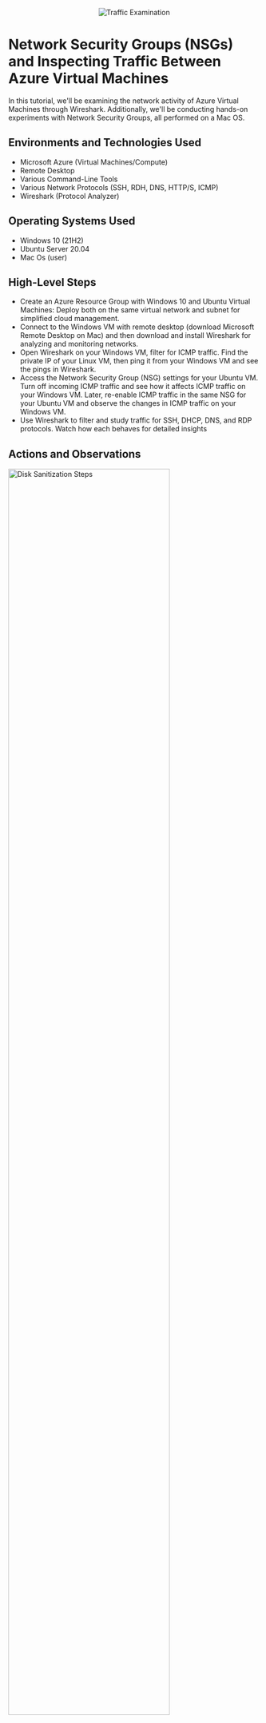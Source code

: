<p align="center">
<img src="https://i.imgur.com/Ua7udoS.png" alt="Traffic Examination"/>
</p>

<h1>Network Security Groups (NSGs) and Inspecting Traffic Between Azure Virtual Machines</h1>
In this tutorial, we'll be examining the network activity of Azure Virtual Machines through Wireshark. Additionally, we'll be conducting hands-on experiments with Network Security Groups, all performed on a Mac OS.

<h2>Environments and Technologies Used</h2>

- Microsoft Azure (Virtual Machines/Compute)
- Remote Desktop
- Various Command-Line Tools
- Various Network Protocols (SSH, RDH, DNS, HTTP/S, ICMP)
- Wireshark (Protocol Analyzer)

<h2>Operating Systems Used </h2>

- Windows 10 (21H2)
- Ubuntu Server 20.04
- Mac Os (user)

<h2>High-Level Steps</h2>

- Create an Azure Resource Group with Windows 10 and Ubuntu Virtual Machines: Deploy both on the same virtual network and subnet for simplified cloud management.
- Connect to the Windows VM with remote desktop (download Microsoft Remote Desktop on Mac) and then download and install Wireshark for analyzing and monitoring networks.
- Open Wireshark on your Windows VM, filter for ICMP traffic. Find the private IP of your Linux VM, then ping it from your Windows VM and see the pings in Wireshark.
- Access the Network Security Group (NSG) settings for your Ubuntu VM. Turn off incoming ICMP traffic and see how it affects ICMP traffic on your Windows VM. Later, re-enable ICMP traffic in the same NSG for your Ubuntu VM and observe the changes in ICMP traffic on your Windows VM.
- Use Wireshark to filter and study traffic for SSH, DHCP, DNS, and RDP protocols. Watch how each behaves for detailed insights

<h2>Actions and Observations</h2>

<p>
<img src="https://i.imgur.com/CbI0xAI.png" height="80%" width="80%" alt="Disk Sanitization Steps"/>
</p>

<p>
<img src="https://i.imgur.com/3PnySam.png" height="80%" width="80%" alt="Disk Sanitization Steps"/>
</p>

<b>CREATING A RESOURCE GROUP IN AZURE</b>

<b>Step 1: Sign in</b>
* Log in to the Azure Portal with your Azure account.

<b>Step 2: Create Resource Group</b>
* In the top menu, click on "Resource groups."
* Click the "+ Create" button.

<p>
<img src="https://i.imgur.com/leKbjJU.png" height="80%" width="80%" alt="Disk Sanitization Steps"/>
</p>
<p>

<b>Step 3: Basic Details</b>
* Subscription: Choose your Azure subscription.
* Resource group: Enter a unique name for your resource group (e.g., "RG-Lab-02").
* Region: Select the region (location) for your resource group. Remeber your Region because we want to create our additional resource in the same region.

<b>Step 4: Review and Create</b>
* Click on the "Review + create" tab.

<p>
<img src="https://i.imgur.com/0T296py.png" height="80%" width="80%" alt="Disk Sanitization Steps"/>
</p>
<p>

<b>Step 5: Create</b>
* Review your settings.
* Click the "Create" button.

<p>
<img src="https://i.imgur.com/62iWiFf.png" height="80%" width="80%" alt="Disk Sanitization Steps"/>
</p>
<p>

<b>Step 6: Wait</b>
* Wait for Azure to create your resource group. You'll see a notification when it's done.

<p>
<img src="https://i.imgur.com/TCipZEh.png" height="80%" width="80%" alt="Disk Sanitization Steps"/>
</p>
<p>

<b>Step 7: Confirmation</b>
* Go back to the home page and "Resource groups" in the top menu. You should see your new resource group listed.

<p>
<img src="https://i.imgur.com/qo6vRqH.png" height="80%" width="80%" alt="Disk Sanitization Steps"/>
</p>
<p>

<b>CREATING VIRTUAL MACHINES (WINDOWS 10 AND LINUX) ON AZURE.</b>

<b>Step 1: Search for Virtual Machines (VMs)</b>
* Open the Azure portal.
* In the search bar, type "Virtual Machines" and select it.

<p>
<img src="https://i.imgur.com/PWX5X9E.png" height="80%" width="80%" alt="Disk Sanitization Steps"/>
</p>
<p>

<b>Step 2: Create Windows 10 VM (VM1)</b>

* Click on "Add" and "Azure Virtual Machine" to start creating a new VM.

<p>
<img src="https://i.imgur.com/5zPNtp8.png" height="80%" width="80%" alt="Disk Sanitization Steps"/>
</p>
<p>

* Using the Same Subscription and Resource Group, Name the VM as "VM1."
* Choose the same region as your resource group.
* For Image choose "Windows 10" (operating system.)
* Choose “Standard 2vCPUs”

<p>
<img src="https://i.imgur.com/QGC6l95.png" height="80%" width="80%" alt="Disk Sanitization Steps"/>
</p>
<br />

* Set up a username and password for Remote Desktop Protocol (RDP) access.
* Check the licensing box.

<p>
<img src="https://i.imgur.com/IosKl2B.png" height="80%" width="80%" alt="Disk Sanitization Steps"/>
</p>
<br />

<p>
<img src="https://i.imgur.com/F2M3B7r.png" height="80%" width="80%" alt="Disk Sanitization Steps"/>
</p>
<br />

* Navigate to the Networking tab and note the Virtual Network (Vnet) for VM1.
* Select "Review + create"
* and, after successful validation, click on "Create."

<p>
<img src="https://i.imgur.com/LTm342F.png" height="80%" width="80%" alt="Disk Sanitization Steps"/>
</p>
<br />

<b>Step 3: Create Linux (Ubuntu) VM (VM2)</b>
* While VM1 is finalizing, go back to the Virtual Machines section.
* Click on "Add" to create another VM.
* Using the Same Subscription and Resource Group, Name the VM as "VM2.”
* Choose the same region as your resource group.
* For Image choose "Ubuntu" (Linux) as the operating system.

<p>
<img src="https://i.imgur.com/3aSpkj0.png" height="80%" width="80%" alt="Disk Sanitization Steps"/>
</p>
<br />

* For Size, Choose “Standard 2vCPUs”
* Change “Authentication type” from SSH public key to password.
* Set up a username and password for Remote Desktop Protocol (RDP) access.

<p>
<img src="https://i.imgur.com/ZqugBf0.png" height="80%" width="80%" alt="Disk Sanitization Steps"/>
</p>
<br />

<p>
<img src="https://i.imgur.com/Lqy9KoP.png" height="80%" width="80%" alt="Disk Sanitization Steps"/>
</p>
<br />

* Navigate to the Networking tab and ensure that VM2 is configured with the same Virtual Network as VM1.
* Select "Review + create" and, after successful validation, click on "Create."
* Wait for VM2 to complete its setup.

<p>
<img src="https://i.imgur.com/IRVwCs8.png" height="80%" width="80%" alt="Disk Sanitization Steps"/>
</p>
<br />

* Now, you should have two VMs ready to establish a connection with each other on our Virtual Network (Vnet).  

<p>
<img src="https://i.imgur.com/PyBUjVV.png" height="80%" width="80%" alt="Disk Sanitization Steps"/>
</p>
<p>

<b>CONNECTING VMs AND CAPTURING NETWORK PACKETS WITH WIRESHARK</b>

<b>Step 1. Connect to Windows 10 VM (VM1):</b>
* In the Azure portal, click on "Virtual machines."
* Select "VM1" from the list.
* Note down VM1's public IP address.

<p>
<img src="https://i.imgur.com/LHwt2HR.png" height="80%" width="80%" alt="Disk Sanitization Steps"/>
</p>
<p>

* For Mac OS, download and install “Microsoft Remote Desktop”
* Next open "Remote Desktop"

<p>
<img src="https://i.imgur.com/jVAoxeF.png" height="80%" width="80%" alt="Disk Sanitization Steps"/>
</p>
<p>

<p>
<img src="https://i.imgur.com/kcO9TNh.png" height="80%" width="80%" alt="Disk Sanitization Steps"/>
</p>
<p>

* Click the "+" Add PC.
* Enter VM1's public IP.
* Click "Add."

<p>
<img src="https://i.imgur.com/DziOFbv.png" height="80%" width="80%" alt="Disk Sanitization Steps"/>
</p>
<p>

* On your PC click the three dots in the bottom left corner, then select Connect.
* Enter your VM1 username and password. Click continue.
* Click continue for certification.

<p>
<img src="https://i.imgur.com/NV6neaf.png" height="80%" width="80%" alt="Disk Sanitization Steps"/>
</p>
<p>

<p>
<img src="https://i.imgur.com/4hvT67N.png" height="80%" width="80%" alt="Disk Sanitization Steps"/>
</p>
<p>

Step 2. Certification and Access:

* For privacy settings, set all options to "No."
* After connecting, allow VM1 to access other PCs on the network if prompted.
* Open a web browser on VM1.

<p>
<img src="https://i.imgur.com/dReuwQV.png" height="80%" width="80%" alt="Disk Sanitization Steps"/>
</p>
<p>

Step 3. Download and Install Wireshark:
* Go to google.com.
* In the Google search bar, type "Wireshark" and press Enter.

<p>
<img src="https://i.imgur.com/V9NhoUU.png" height="80%" width="80%" alt="Disk Sanitization Steps"/>
</p>
<p>

* Locate the official Wireshark website in the search results.
* Download the Wireshark program for Windows from the official website.
* Install Wireshark on VM1 following the installation prompts.

<p>
<img src="https://i.imgur.com/jyeDgFs.png" height="80%" width="80%" alt="Disk Sanitization Steps"/>
</p>
<p>

Step 4. Open and Start Capturing with Wireshark:
* Launch Wireshark after installation.

<p>
<img src="https://i.imgur.com/Js0xWOX.png" height="80%" width="80%" alt="Disk Sanitization Steps"/>
</p>
<p>

* In Wireshark, click on "Ethernet" to start capturing packets and to analyze the captured packets as needed.

<p>
<img src="https://i.imgur.com/CSKjv7f.png" height="80%" width="80%" alt="Disk Sanitization Steps"/>
</p>
<p>

<b>NETWORK TESTING WITH WIRESHARK AND NSG: PING AND ICMP TRAFFIC ANALYSIS</b>

<b>Step 1. Ping Linux "VM2" from Windows VM1:</b>
* Open Wireshark on Windows VM1.
* Filter for ICMP traffic.

<p>
<img src="https://i.imgur.com/AHhkDDg.png" height="80%" width="80%" alt="Disk Sanitization Steps"/>
</p>
<p>

* Find Linux VM2's private IP.

<p>
<img src="https://i.imgur.com/8OGTso1.png" height="80%" width="80%" alt="Disk Sanitization Steps"/>
</p>
<p>

* On Windows VM1 Command Prompt, type ping (Linux VM2's private IP).
* Observe changes in Windows VM1 ICMP traffic.

<b>Step 2. Manage ICMP Traffic with NSG for Ubuntu VM2:</b>
* First do a perpetual ping from VM1 To VM2, using the command prompt on VM1.
* On VM1 Command Prompt, type ping -t (VM2's private IP) for perpetual ping.
* Access NSG settings for Ubuntu VM2.
* Turn off incoming ICMP traffic.
* Observe impact on Windows VM1’s ICMP traffic.
* Re-enable ICMP traffic in NSG for Ubuntu VM2.
* Observe changes in Windows VM1’s ICMP traffic.
* To stop the perpetual ping in the Command Prompt press Ctrl + C"

<p>
<img src="https://i.imgur.com/DJmEXEB.png" height="80%" width="80%" alt="Disk Sanitization Steps"/>
</p>
<p>

<b>WIRESHARK TRAFFIC ANALYSIS: SSH, DHCP, DNS, and RDP PROTOCOLS</b>

Step 1. Observe SSH (Secure Shell) Traffic:
* On VM1 Go to Wireshark and Filter for “ssh”
* Refresh Wireshark and continue without saving. So now your filtering by SSH traffic.
* Log into VM2 from VM1's Command Prompt using SSH
* Type the following command:
* ssh labuser@10.0.0.5 (VM2’s username@VM2's private IP) and enter. 
* It will ask are you sure you want to continue connecting, Type yes and enter.
* Enter the password (password will be blank, but you are typing.)
* Then you should have a connection to VM2.
* Observe SSH Traffic
* To exit SSH connection type exit in the command line + enter and the connection is closed and you will be back in VM1’s command line.

<p>
<img src="https://i.imgur.com/DJmEXEB.png" height="80%" width="80%" alt="Disk Sanitization Steps"/>
</p>
<p>

Step 2. Filter DHCP (Dynamic Host Configuration Protocol) Traffic:
* In Wireshark, filter for DHCP traffic.
* Refresh Wireshark and continue without saving. So now your filtering by DHCP traffic.
* Attempt to issue VM1 a new IP address:
* In VM1's Command Prompt, type: ipconfig /renew + enter.
* Observe DHCP Traffic. 

<p>
<img src="https://i.imgur.com/DJmEXEB.png" height="80%" width="80%" alt="Disk Sanitization Steps"/>
</p>
<p>

<b>Step 3: Filter DNS (Domain Name System) Traffic:</b>
* In Wireshark, filter for DNS traffic.
* Refresh Wireshark and continue without saving. Now you are filtering by DNS traffic.
* Observe traffic when using nslookup:
* In VM1's Command Prompt, type: nslookup (website)
* Observe DNS Traffic.

<p>
<img src="https://i.imgur.com/DJmEXEB.png" height="80%" width="80%" alt="Disk Sanitization Steps"/>
</p>
<p>

<b>Step 4: Filter RDP (Remote Desktop Protocol) Traffic:</b>
* Refresh Wireshark and continue without saving.
* In Wireshark, filter for RDP traffic or tcp.port == 3389.
* Observe traffic when using RDP between VM1 and VM2.

<p>
<img src="https://i.imgur.com/DJmEXEB.png" height="80%" width="80%" alt="Disk Sanitization Steps"/>
</p>
<p>

<b>Step 5: Cleanup in Azure:</b>
* When finished, delete your Resource Group and Virtual Machines in Microsoft Azure to avoid incurring costs.
* Go to the Azure portal.
* Click on Resource groups and select your created Resource Group.
* Click on Delete resource group.
* Copy and paste the resource group and click delete.
* Repeat steps for any remaining Resource groups in your subscription that may have been automatically created.
* Go back to resource groups and refresh.
* When it says "No resource groups to display," you are done.

<p>
<img src="https://i.imgur.com/DJmEXEB.png" height="80%" width="80%" alt="Disk Sanitization Steps"/>
</p>
<p>

Lorem ipsum dolor sit amet, consectetur adipiscing elit, sed do eiusmod tempor incididunt ut labore et dolore magna aliqua. Ut enim ad minim veniam, quis nostrud exercitation ullamco laboris nisi ut aliquip ex ea commodo consequat. Duis aute irure dolor in reprehenderit in voluptate velit esse cillum dolore eu fugiat nulla pariatur.
</p>
<br />
